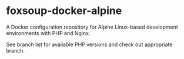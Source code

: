 # foxsoup-docker-alpine

A Docker configuration repository for Alpine Linux-based development environments with PHP and Nginx.

See branch list for available PHP versions and check out appropriate branch.
